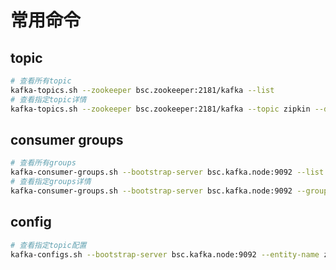 # 常用命令

## topic

```bash
# 查看所有topic
kafka-topics.sh --zookeeper bsc.zookeeper:2181/kafka --list 
# 查看指定topic详情
kafka-topics.sh --zookeeper bsc.zookeeper:2181/kafka --topic zipkin --describe
```

## consumer groups

```bash
# 查看所有groups
kafka-consumer-groups.sh --bootstrap-server bsc.kafka.node:9092 --list
# 查看指定groups详情
kafka-consumer-groups.sh --bootstrap-server bsc.kafka.node:9092 --group zipkin --describe
```

## config

```bash
# 查看指定topic配置
kafka-configs.sh --bootstrap-server bsc.kafka.node:9092 --entity-name zipkin --entity-type topics --describe
```
